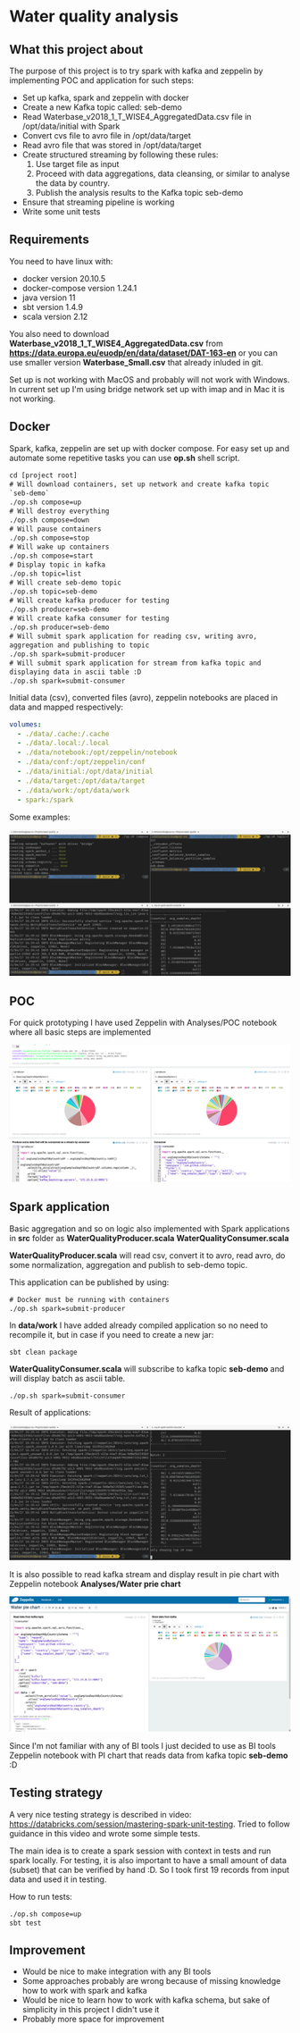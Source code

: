 # Water quality analysis
## What this project about

The purpose of this project is to try spark with kafka and zeppelin by implementing POC and application for such steps:
* Set up kafka, spark and zeppelin with docker
* Create a new Kafka topic called: seb-demo
* Read Waterbase_v2018_1_T_WISE4_AggregatedData.csv file in /opt/data/initial with Spark
* Convert cvs file to avro file in /opt/data/target
* Read avro file that was stored in /opt/data/target
* Create structured streaming by following these rules:
  1. Use target file as input
  2. Proceed with data aggregations, data cleansing, or similar to analyse the data by country. 
  3. Publish the analysis results to the Kafka topic seb-demo
* Ensure that streaming pipeline is working
* Write some unit tests

## Requirements

You need to have linux with:
* docker version 20.10.5
* docker-compose version 1.24.1
* java version 11
* sbt version 1.4.9
* scala version 2.12

You also need to download **Waterbase_v2018_1_T_WISE4_AggregatedData.csv** from **https://data.europa.eu/euodp/en/data/dataset/DAT-163-en** or you can use smaller version **Waterbase_Small.csv** that already inluded in git.

Set up is not working with MacOS and probably will not work with Windows. In current set up I'm using bridge network set up with imap and in Mac it is not working.
  
## Docker

Spark, kafka, zeppelin are set up with docker compose. For easy set up and automate some repetitive tasks you can use **op.sh** shell script.

```shell
cd [project root]
# Will download containers, set up network and create kafka topic `seb-demo`
./op.sh compose=up
# Will destroy everything
./op.sh compose=down
# Will pause containers
./op.sh compose=stop
# Will wake up containers
./op.sh compose=start
# Display topic in kafka
./op.sh topic=list
# Will create seb-demo topic
./op.sh topic=seb-demo
# Will create kafka producer for testing
./op.sh producer=seb-demo
# Will create kafka consumer for testing
./op.sh producer=seb-demo
# Will submit spark application for reading csv, writing avro, aggregation and publishing to topic 
./op.sh spark=submit-producer
# Will submit spark application for stream from kafka topic and displaying data in ascii table :D
./op.sh spark=submit-consumer
```

Initial data (csv), converted files (avro), zeppelin notebooks are placed in data and mapped respectively:

```yaml
volumes:
  - ./data/.cache:/.cache
  - ./data/.local:/.local
  - ./data/notebook:/opt/zeppelin/notebook
  - ./data/conf:/opt/zeppelin/conf
  - ./data/initial:/opt/data/initial
  - ./data/target:/opt/data/target
  - ./data/work:/opt/data/work
  - spark:/spark
```

Some examples:

![op.sh](images/op.sh_helper.png)

## POC

For quick prototyping I have used Zeppelin with Analyses/POC notebook where all basic steps are implemented

![Zeppelin POC](images/zeppelin_poc.png)

## Spark application

Basic aggregation and so on logic also implemented with Spark applications in **src** folder as **WaterQualityProducer.scala** **WaterQualityConsumer.scala**

**WaterQualityProducer.scala** will read csv, convert it to avro, read avro, do some normalization, aggregation and publish to seb-demo topic.

This application can be published by using:
```shell
# Docker must be running with containers
./op.sh spark=submit-producer
```

In **data/work** I have added already compiled application so no need to recompile it, but in case if you need to create a new jar:

```shell
sbt clean package
```

**WaterQualityConsumer.scala** will subscribe to kafka topic **seb-demo** and will display batch as ascii table.

```shell
./op.sh spark=submit-consumer
```

Result of applications:

![Spark app results](images/spark_consumer_producer.png)

It is also possible to read kafka stream and display result in pie chart with Zeppelin notebook **Analyses/Water prie chart**

![Zeppelin pie chart](images/zeppelin_prie_chart.png)

Since I'm not familiar with any of BI tools I just decided to use as BI tools Zeppelin notebook with PI chart that reads data from kafka topic **seb-demo** :D

## Testing strategy
A very nice testing strategy is described in video: https://databricks.com/session/mastering-spark-unit-testing. Tried to follow guidance in this video and wrote some simple tests.

The main idea is to create a spark session with context in tests and run spark locally. For testing, it is also important to have a small amount of data (subset) that can be verified by hand :D. So I took first 19 records from input data and used it in testing.

How to run tests:
```shell
./op.sh compose=up
sbt test
```

## Improvement

* Would be nice to make integration with any BI tools
* Some approaches probably are wrong because of missing knowledge how to work with spark and kafka
* Would be nice to learn how to work with kafka schema, but sake of simplicity in this project I didn't use it
* Probably more space for improvement
